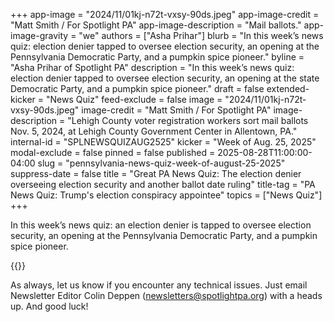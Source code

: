 +++
app-image = "2024/11/01kj-n72t-vxsy-90ds.jpeg"
app-image-credit = "Matt Smith / For Spotlight PA"
app-image-description = "Mail ballots."
app-image-gravity = "we"
authors = ["Asha Prihar"]
blurb = "In this week’s news quiz: election denier tapped to oversee election security, an opening at the Pennsylvania Democratic Party, and a pumpkin spice pioneer."
byline = "Asha Prihar of Spotlight PA"
description = "In this week’s news quiz: election denier tapped to oversee election security, an opening at the state Democratic Party, and a pumpkin spice pioneer."
draft = false
extended-kicker = "News Quiz"
feed-exclude = false
image = "2024/11/01kj-n72t-vxsy-90ds.jpeg"
image-credit = "Matt Smith / For Spotlight PA"
image-description = "Lehigh County voter registration workers sort mail ballots Nov. 5, 2024, at Lehigh County Government Center in Allentown, PA."
internal-id = "SPLNEWSQUIZAUG2525"
kicker = "Week of Aug. 25, 2025"
modal-exclude = false
pinned = false
published = 2025-08-28T11:00:00-04:00
slug = "pennsylvania-news-quiz-week-of-august-25-2025"
suppress-date = false
title = "Great PA News Quiz: The election denier overseeing election security and another ballot date ruling"
title-tag = "PA News Quiz: Trump's election conspiracy appointee"
topics = ["News Quiz"]
+++

In this week’s news quiz: an election denier is tapped to oversee election security, an opening at the Pennsylvania Democratic Party, and a pumpkin spice pioneer.

{{<typeform id="01K3PBWQYKZPPPTJQH0TT1BBYD" >}}

As always, let us know if you encounter any technical issues. Just email Newsletter Editor Colin Deppen (newsletters@spotlightpa.org) with a heads up. And good luck!<strong><em></em></strong>

